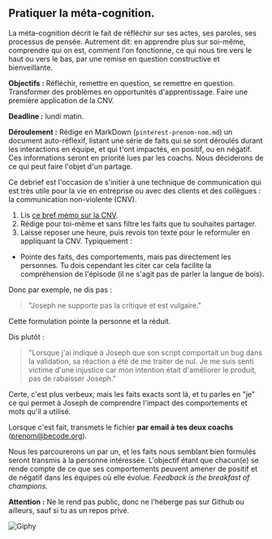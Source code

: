 ## Pratiquer la méta-cognition. 

La méta-cognition décrit le fait de réfléchir sur ses actes, ses paroles, ses processus de pensée. Autrement dit: en apprendre plus sur soi-même, comprendre qui on est, comment l'on fonctionne, ce qui nous tire vers le haut ou vers le bas, par une remise en question constructive et bienveillante. 

**Objectifs :** Réfléchir, remettre en question, se remettre en question. Transformer des problèmes en  opportunités d'apprentissage. Faire une première application de la CNV.

**Deadline :** lundi matin.

**Déroulement :** Rédige en MarkDown (`pinterest-prenom-nom.md`) un document auto-réflexif, listant une série de faits qui se sont déroulés durant les interactions en équipe, et qui t'ont impactés, en positif, ou en négatif. Ces informations seront en priorité lues par les coachs. Nous déciderons de ce qui peut faire l'objet d'un partage.

Ce debrief est l'occasion de s'initier à une technique de communication qui est très utile pour la vie en entreprise ou avec des clients et des collègues : la communication non-violente (CNV). 

1. Lis [ce bref mémo sur la CNV](https://github.com/becodeorg/BeCode/wiki/CNV-:-Communication-non-violente). 
2. Rédige pour toi-même et sans filtre les faits que tu souhaites partager. 
3. Laisse reposer une heure, puis revois ton texte pour le reformuler en appliquant la CNV. Typiquement : 

- Pointe des faits, des comportements, mais pas directement les personnes. Tu dois cependant les citer car cela facilite la compréhension de l'épisode (il ne s'agit pas de parler la langue de bois).

Donc par exemple, ne dis pas : 

> "Joseph ne supporte pas la critique et est vulgaire."

Cette formulation pointe la personne et la réduit.

Dis plutôt : 

> "Lorsque j'ai indiqué à Joseph que son script comportait un bug dans la validation, sa réaction a été de me traiter de nul. Je me suis senti victime d'une injustice car mon intention était d'améliorer le produit, pas de rabaisser Joseph."

Certe, c'est plus verbeux, mais les faits exacts sont là, et tu parles en "je" ce qui permet à Joseph de comprendre l'impact des comportements et mots qu'il a utilisé.

Lorsque c'est fait, transmets le fichier **par email à tes deux coachs** (prenom@becode.org). 

Nous les parcourerons un par un, et les faits nous semblant bien formulés seront transmis à la personne intéressée. L'objectif étant que chacun(e) se rende compte de ce que ses comportements peuvent amener de positif et de négatif dans les équipes où elle évolue. *Feedback is the breakfast of champions.*

**Attention :** Ne le rend pas public, donc ne l'héberge pas sur Github ou ailleurs, sauf si tu as un repos privé.   

![Giphy](https://media0.giphy.com/media/Ao81IN6J9nw5i/giphy.gif?cid=348844935a212e054f4d52393261ba83)
